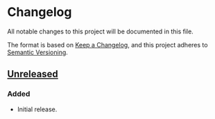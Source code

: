# Changelog

All notable changes to this project will be documented in this file.

The format is based on [Keep a Changelog](https://keepachangelog.com/en/1.0.0/),
and this project adheres to [Semantic Versioning](https://semver.org/spec/v2.0.0.html).

## [Unreleased]

### Added

- Initial release.

[Unreleased]: https://github.com/nbusseneau/hephaistos/compare/0f04bcd5bfa802a15fc9285257442a8af7817244...HEAD
